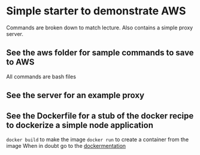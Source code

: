 # Simple starter to demonstrate AWS
Commands are broken down to match lecture. 
Also contains a simple proxy server. 


## See the aws folder for sample commands to save to AWS

All commands are bash files

## See the server for an example proxy



## See the Dockerfile for a stub of the docker recipe to dockerize a simple node application
`docker build` to make the image
`docker run` to create a container from the image
When in doubt go to the [dockermentation](https://docs.docker.com/)
